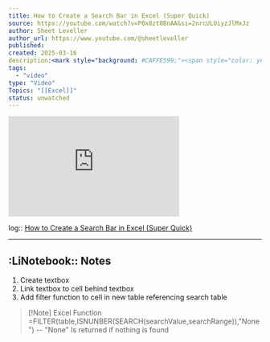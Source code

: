 ```yaml
---
title: How to Create a Search Bar in Excel (Super Quick)
source: https://youtube.com/watch?v=P0x8zt8BnAA&si=2nrcULUiyzJlMxJz
author: Sheet Leveller
author_url: https://www.youtube.com/@sheetleveller
published:
created: 2025-03-16
description:<mark style="background: #CAFFE599;"><span style="color: yellow;">How to Create a Search Bar in Excel (Super Quick)</span></mark>  #to_watch     ![How to Create a Search Bar in Excel (Super Quick)](https://youtube.com/watch?v=P0x8zt8BnAA&si=_Qqcy1fQwTUslglW)
tags:
  - "video"
type: "Video"
Topics: "[[Excel]]"
status: unwatched
---
```


<iframe width="340" height="200" src="https://www.youtube.com/embed/P0x8zt8BnAA?feature=oembed" frameborder="0" allow="accelerometer; autoplay; clipboard-write; encrypted-media; gyroscope; picture-in-picture; web-share" referrerpolicy="strict-origin-when-cross-origin" allowfullscreen title="How to Create a Search Bar in Excel (Super Quick)"></iframe>

log:: [How to Create a Search Bar in Excel (Super Quick)](https://youtube.com/watch?v=P0x8zt8BnAA&si=2nrcULUiyzJlMxJz)

---

## :LiNotebook:: Notes

1. Create textbox
2. Link textbox to cell behind textbox
3. Add filter function to cell in new table referencing search table

>[!Note] Excel Function
> =FILTER(table,ISNUNBER(SEARCH(searchValue,searchRange)),"None") -- "None" Is returned if nothing is found


